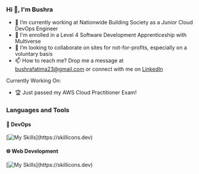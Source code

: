 ### Hi 👋, I'm Bushra 


- 🔭 I’m currently working at Nationwide Building Society as a Junior Cloud DevOps Engineer
- 🌱 I'm enrolled in a Level 4 Software Development Apprenticeship with Multiverse
- 💞️ I’m looking to collaborate on sites for not-for-profits, especially on a voluntary basis
- 📫 How to reach me? Drop me a message at bushrafatima23@gmail.com or connect with me on [LinkedIn](https://www.linkedin.com/in/bushrafatima1998/)

Currently Working On:

- 🏆 Just passed my AWS Cloud Practitioner Exam!

### Languages and Tools 
#### 🐳 DevOps
[![My Skills](https://skillicons.dev/icons?i=aws,kubernetes,azure,terraform,docker,java,jenkins,mongodb,harness,)](https://skillicons.dev)
#### 🌐 Web Development
[![My Skills](https://skillicons.dev/icons?i=js,html,css,react,nodejs,express,postgres,)](https://skillicons.dev)
